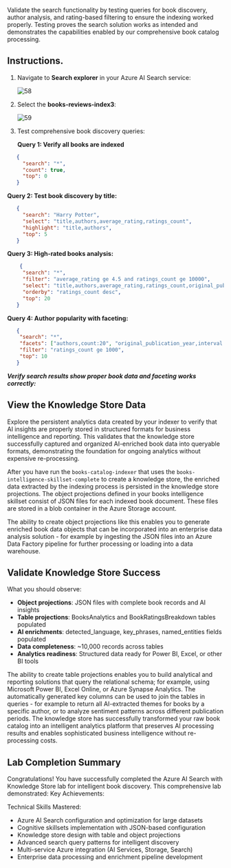 Validate the search functionality by testing queries for book discovery, author analysis, and rating-based filtering to ensure the indexing worked properly.
Testing proves the search solution works as intended and demonstrates the capabilities enabled by our comprehensive book catalog processing.

## Instructions.

1. Navigate to **Search explorer** in your Azure AI Search service:
   
   ![58](./assets/Screenshot58.png)

2. Select the **books-reviews-index3**:
   
   ![59](./assets/Screenshot59.png)

3. Test comprehensive book discovery queries:

   **Query 1: Verify all books are indexed**
```json
   {
     "search": "*",
     "count": true,
     "top": 0
   }

```
   **Query 2: Test book discovery by title:**
```json
   {
     "search": "Harry Potter",
     "select": "title,authors,average_rating,ratings_count",
     "highlight": "title,authors",
     "top": 5
   }

```
   **Query 3: High-rated books analysis:**
```json
    {
     "search": "*",
     "filter": "average_rating ge 4.5 and ratings_count ge 10000",
     "select": "title,authors,average_rating,ratings_count,original_publication_year",
     "orderby": "ratings_count desc",
     "top": 20
   }

 ```

 **Query 4: Author popularity with faceting:**
 ```json
    {
     "search": "*",
     "facets": ["authors,count:20", "original_publication_year,interval:10"],
     "filter": "ratings_count ge 1000",
     "top": 10
    }
 ```

***Verify search results show proper book data and faceting works correctly:***


## View the Knowledge Store Data

 Explore the persistent analytics data created by your indexer to verify that AI insights are properly stored in structured formats for business intelligence and reporting. This validates that the knowledge store successfully captured and organized AI-enriched book data into queryable formats, demonstrating the foundation for ongoing analytics without expensive re-processing.

After you have run the `books-catalog-indexer` that uses the `books-intelligence-skillset-complete` to create a knowledge store, the enriched data extracted by the indexing process is persisted in the knowledge store projections. The object projections defined in your books intelligence skillset consist of JSON files for each indexed book document. These files are stored in a blob container in the Azure Storage account.

The ability to create object projections like this enables you to generate enriched book data objects that can be incorporated into an enterprise data analysis solution - for example by ingesting the JSON files into an Azure Data Factory pipeline for further processing or loading into a data warehouse.


## Validate Knowledge Store Success
What you should observe:

* **Object projections**: JSON files with complete book records and AI insights
* **Table projections**: BooksAnalytics and BookRatingsBreakdown tables populated
* **AI enrichments**: detected_language, key_phrases, named_entities fields populated
* **Data completeness**: ~10,000 records across tables
* **Analytics readiness**: Structured data ready for Power BI, Excel, or other BI tools

The ability to create table projections enables you to build analytical and reporting solutions that query the relational schema; for example, using Microsoft Power BI, Excel Online, or Azure Synapse Analytics. The automatically generated key columns can be used to join the tables in queries - for example to return all AI-extracted themes for books by a specific author, or to analyze sentiment patterns across different publication periods.
The knowledge store has successfully transformed your raw book catalog into an intelligent analytics platform that preserves AI processing results and enables sophisticated business intelligence without re-processing costs.


## Lab Completion Summary
Congratulations! You have successfully completed the Azure AI Search with Knowledge Store lab for intelligent book discovery. This comprehensive lab demonstrated:
Key Achievements:



Technical Skills Mastered:

* Azure AI Search configuration and optimization for large datasets
* Cognitive skillsets implementation with JSON-based configuration
* Knowledge store design with table and object projections
* Advanced search query patterns for intelligent discovery
* Multi-service Azure integration (AI Services, Storage, Search)
* Enterprise data processing and enrichment pipeline development
